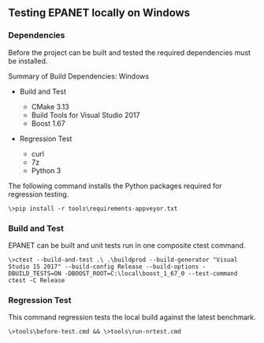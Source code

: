 <!---
   Testing.md

   Date Created: Sept 4, 2019

   Author: Michael E. Tryby
           US EPA - ORD/NRMRL
--->

## Testing EPANET locally on Windows


### Dependencies

Before the project can be built and tested the required dependencies must be installed.

Summary of Build Dependencies: Windows
  - Build and Test
    - CMake 3.13
    - Build Tools for Visual Studio 2017
    - Boost 1.67

  - Regression Test
    - curl
    - 7z
    - Python 3


The following command installs the Python packages required for regression testing.
```
\>pip install -r tools\requirements-appveyor.txt
```



### Build and Test

EPANET can be built and unit tests run in one composite ctest command.
```
\>ctest --build-and-test .\ .\buildprod --build-generator "Visual Studio 15 2017" --build-config Release --build-options -DBUILD_TESTS=ON -DBOOST_ROOT=C:\local\boost_1_67_0 --test-command ctest -C Release
```


### Regression Test

This command regression tests the local build against the latest benchmark.
```
\>tools\before-test.cmd && \>tools\run-nrtest.cmd
```
